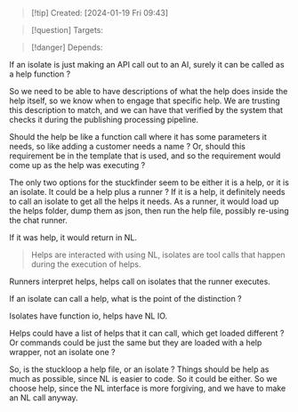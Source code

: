 
>[!tip] Created: [2024-01-19 Fri 09:43]

>[!question] Targets: 

>[!danger] Depends: 

If an isolate is just making an API call out to an AI, surely it can be called as a help function ?

So we need to be able to have descriptions of what the help does inside the help itself, so we know when to engage that specific help.  We are trusting this description to match, and we can have that verified by the system that checks it during the publishing processing pipeline.

Should the help be like a function call where it has some parameters it needs, so like adding a customer needs a name ?  Or, should this requirement be in the template that is used, and so the requirement would come up as the help was executing ?

The only two options for the stuckfinder seem to be either it is a help, or it is an isolate.
It could be a help plus a runner ?
If it is a help, it definitely needs to call an isolate to get all the helps it needs.
As a runner, it would load up the helps folder, dump them as json, then run the help file, possibly re-using the chat runner.

If it was help, it would return in NL.

> Helps are interacted with using NL, isolates are tool calls that happen during the execution of helps.

Runners interpret helps, helps call on isolates that the runner executes.

If an isolate can call a help, what is the point of the distinction ?

Isolates have function io, helps have NL IO.

Helps could have a list of helps that it can call, which get loaded different ?
Or commands could be just the same but they are loaded with a help wrapper, not an isolate one ?

So, is the stuckloop a help file, or an isolate ?
Things should be help as much as possible, since NL is easier to code.  So it could be either.
So we choose help, since the NL interface is more forgiving, and we have to make an NL call anyway.